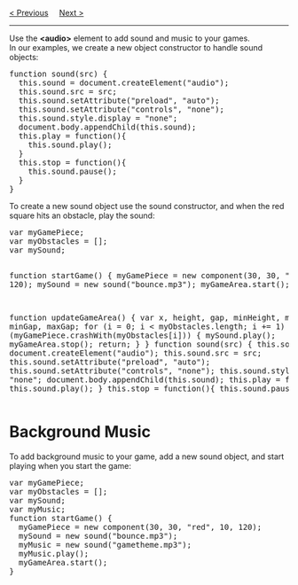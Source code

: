 <a href="/JS/Graphics/Game/Images.md">&lt; Previous</a>
&nbsp;&nbsp;&nbsp;
<a href="/JS/Graphics/Game/Gravity.md">Next &gt;</a>
<hr>
Use the <b>&lt;audio&gt;</b> element to add sound and music to your games.
<br>
In our examples, we create a new object constructor to handle sound objects:
<pre>
function sound(src) {
  this.sound = document.createElement("audio");
  this.sound.src = src;
  this.sound.setAttribute("preload", "auto");
  this.sound.setAttribute("controls", "none");
  this.sound.style.display = "none";
  document.body.appendChild(this.sound);
  this.play = function(){
    this.sound.play();
  }
  this.stop = function(){
    this.sound.pause();
  }
}
</pre>
To create a new sound object use the sound constructor, and when the red square hits an obstacle, play the sound:
<pre>
var myGamePiece;
var myObstacles = [];
var mySound;

function startGame() {
  myGamePiece = new component(30, 30, "red", 10, 120);
  mySound = new sound("bounce.mp3");
  myGameArea.start();
}

function updateGameArea() {
  var x, height, gap, minHeight, maxHeight, minGap, maxGap;
  for (i = 0; i < myObstacles.length; i += 1) {
    if (myGamePiece.crashWith(myObstacles[i])) {
      mySound.play();
      myGameArea.stop();
      return;
    }
  }
  function sound(src) {
    this.sound = document.createElement("audio");
    this.sound.src = src;
    this.sound.setAttribute("preload", "auto");
    this.sound.setAttribute("controls", "none");
    this.sound.style.display = "none";
    document.body.appendChild(this.sound);
    this.play = function(){
      this.sound.play();
    }
    this.stop = function(){
      this.sound.pause();
    }
  }
}
</pre>
<h1>Background Music</h1>
To add background music to your game, add a new sound object, and start playing when you start the game:
<pre>
var myGamePiece;
var myObstacles = [];
var mySound;
var myMusic;
function startGame() {
  myGamePiece = new component(30, 30, "red", 10, 120);
  mySound = new sound("bounce.mp3");
  myMusic = new sound("gametheme.mp3");
  myMusic.play();
  myGameArea.start();
}
</pre>
